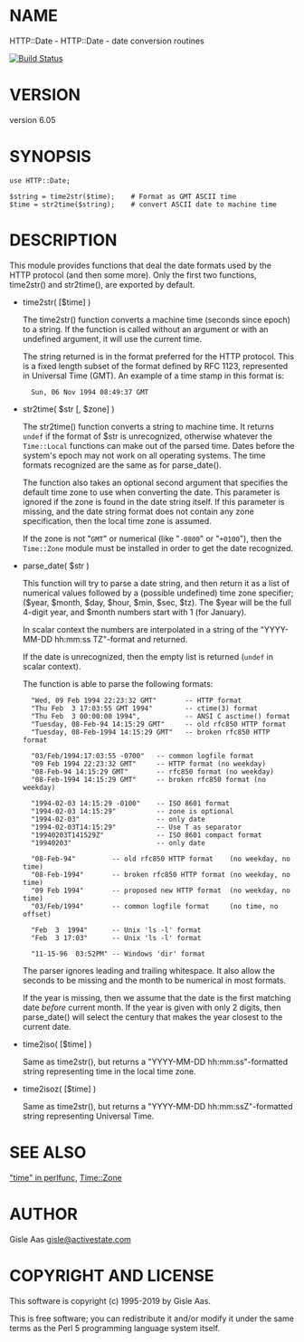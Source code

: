 # NAME

HTTP::Date - HTTP::Date - date conversion routines

[![Build Status](https://travis-ci.org/libwww-perl/HTTP-Date.png?branch=master)](https://travis-ci.org/libwww-perl/HTTP-Date)

# VERSION

version 6.05

# SYNOPSIS

    use HTTP::Date;

    $string = time2str($time);    # Format as GMT ASCII time
    $time = str2time($string);    # convert ASCII date to machine time

# DESCRIPTION

This module provides functions that deal the date formats used by the
HTTP protocol (and then some more).  Only the first two functions,
time2str() and str2time(), are exported by default.

- time2str( \[$time\] )

    The time2str() function converts a machine time (seconds since epoch)
    to a string.  If the function is called without an argument or with an
    undefined argument, it will use the current time.

    The string returned is in the format preferred for the HTTP protocol.
    This is a fixed length subset of the format defined by RFC 1123,
    represented in Universal Time (GMT).  An example of a time stamp
    in this format is:

        Sun, 06 Nov 1994 08:49:37 GMT

- str2time( $str \[, $zone\] )

    The str2time() function converts a string to machine time.  It returns
    `undef` if the format of $str is unrecognized, otherwise whatever the
    `Time::Local` functions can make out of the parsed time.  Dates
    before the system's epoch may not work on all operating systems.  The
    time formats recognized are the same as for parse\_date().

    The function also takes an optional second argument that specifies the
    default time zone to use when converting the date.  This parameter is
    ignored if the zone is found in the date string itself.  If this
    parameter is missing, and the date string format does not contain any
    zone specification, then the local time zone is assumed.

    If the zone is not "`GMT`" or numerical (like "`-0800`" or
    "`+0100`"), then the `Time::Zone` module must be installed in order
    to get the date recognized.

- parse\_date( $str )

    This function will try to parse a date string, and then return it as a
    list of numerical values followed by a (possible undefined) time zone
    specifier; ($year, $month, $day, $hour, $min, $sec, $tz).  The $year
    will be the full 4-digit year, and $month numbers start with 1 (for January).

    In scalar context the numbers are interpolated in a string of the
    "YYYY-MM-DD hh:mm:ss TZ"-format and returned.

    If the date is unrecognized, then the empty list is returned (`undef` in
    scalar context).

    The function is able to parse the following formats:

        "Wed, 09 Feb 1994 22:23:32 GMT"       -- HTTP format
        "Thu Feb  3 17:03:55 GMT 1994"        -- ctime(3) format
        "Thu Feb  3 00:00:00 1994",           -- ANSI C asctime() format
        "Tuesday, 08-Feb-94 14:15:29 GMT"     -- old rfc850 HTTP format
        "Tuesday, 08-Feb-1994 14:15:29 GMT"   -- broken rfc850 HTTP format

        "03/Feb/1994:17:03:55 -0700"   -- common logfile format
        "09 Feb 1994 22:23:32 GMT"     -- HTTP format (no weekday)
        "08-Feb-94 14:15:29 GMT"       -- rfc850 format (no weekday)
        "08-Feb-1994 14:15:29 GMT"     -- broken rfc850 format (no weekday)

        "1994-02-03 14:15:29 -0100"    -- ISO 8601 format
        "1994-02-03 14:15:29"          -- zone is optional
        "1994-02-03"                   -- only date
        "1994-02-03T14:15:29"          -- Use T as separator
        "19940203T141529Z"             -- ISO 8601 compact format
        "19940203"                     -- only date

        "08-Feb-94"         -- old rfc850 HTTP format    (no weekday, no time)
        "08-Feb-1994"       -- broken rfc850 HTTP format (no weekday, no time)
        "09 Feb 1994"       -- proposed new HTTP format  (no weekday, no time)
        "03/Feb/1994"       -- common logfile format     (no time, no offset)

        "Feb  3  1994"      -- Unix 'ls -l' format
        "Feb  3 17:03"      -- Unix 'ls -l' format

        "11-15-96  03:52PM" -- Windows 'dir' format

    The parser ignores leading and trailing whitespace.  It also allow the
    seconds to be missing and the month to be numerical in most formats.

    If the year is missing, then we assume that the date is the first
    matching date _before_ current month.  If the year is given with only
    2 digits, then parse\_date() will select the century that makes the
    year closest to the current date.

- time2iso( \[$time\] )

    Same as time2str(), but returns a "YYYY-MM-DD hh:mm:ss"-formatted
    string representing time in the local time zone.

- time2isoz( \[$time\] )

    Same as time2str(), but returns a "YYYY-MM-DD hh:mm:ssZ"-formatted
    string representing Universal Time.

# SEE ALSO

["time" in perlfunc](https://metacpan.org/pod/perlfunc#time), [Time::Zone](https://metacpan.org/pod/Time::Zone)

# AUTHOR

Gisle Aas <gisle@activestate.com>

# COPYRIGHT AND LICENSE

This software is copyright (c) 1995-2019 by Gisle Aas.

This is free software; you can redistribute it and/or modify it under
the same terms as the Perl 5 programming language system itself.
